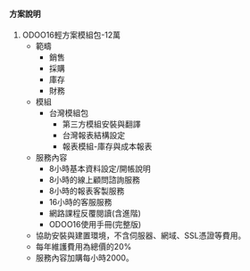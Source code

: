 #### 方案說明
1. ODOO16輕方案模組包-12萬
   + 範疇
     + 銷售
     + 採購
     + 庫存
     + 財務
   + 模組
     + 台灣模組包
       + 第三方模組安裝與翻譯
       + 台灣報表結構設定
       + 報表模組-庫存與成本報表
   + 服務內容
     + 8小時基本資料設定/開帳說明
     + 8小時的線上顧問諮詢服務
     + 8小時的報表客製服務
     + 16小時的客服服務
     + 網路課程反覆閱讀(含進階)
     + ODOO16使用手冊(完整版)
   + 協助安裝與建置環境，不含伺服器、網域、SSL憑證等費用。
   + 每年維護費用為總價的20%
   + 服務內容加購每小時2000。
